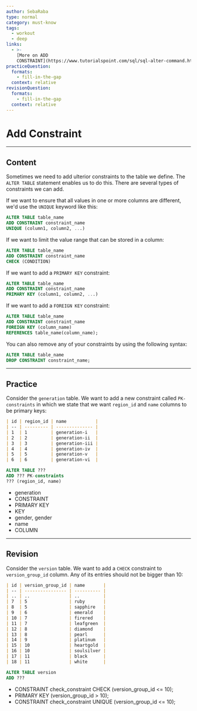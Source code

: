 ```yaml
---
author: SebaRaba
type: normal
category: must-know
tags:
  - workout
  - deep
links:
  - >-
    [More on ADD
    CONSTRAINT](https://www.tutorialspoint.com/sql/sql-alter-command.htm){website}
practiceQuestion:
  formats:
    - fill-in-the-gap
  context: relative
revisionQuestion:
  formats:
    - fill-in-the-gap
  context: relative
---
```


# Add Constraint


---

## Content

Sometimes we need to add ulterior constraints to the table we define. The `ALTER TABLE` statement enables us to do this. There are several types of constraints we can add. 

If we want to ensure that all values in one or more columns are different, we'd use the `UNIQUE` keyword like this:

```sql
ALTER TABLE table_name
ADD CONSTRAINT constraint_name
UNIQUE (column1, column2, ...)
```

If we want to limit the value range that can be stored in a column:

```sql
ALTER TABLE table_name
ADD CONSTRAINT constraint_name
CHECK (CONDITION)
```

If we want to add a `PRIMARY KEY` constraint:

```sql
ALTER TABLE table_name
ADD CONSTRAINT constraint_name
PRIMARY KEY (column1, column2, ...)
```

If we want to add a `FOREIGN KEY` constraint:

```sql
ALTER TABLE table_name
ADD CONSTRAINT constraint_name
FOREIGN KEY (column_name) 
REFERENCES table_name(column_name);
```

You can also remove any of your constraints by using the following syntax:

```sql
ALTER TABLE table_name
DROP CONSTRAINT constraint_name;
```


---

## Practice

Consider the `generation` table. We want to add a new constraint called `PK-constraints` in which we state that we want `region_id` and `name` columns to be primary keys:

```md
| id | region_id | name           |
| -- | --------- | -------------- |
| 1  | 1         | generation-i   |
| 2  | 2         | generation-ii  |
| 3  | 3         | generation-iii |
| 4  | 4         | generation-iv  |
| 5  | 5         | generation-v   |
| 6  | 6         | generation-vi  |
```

```sql
ALTER TABLE ???
ADD ??? PK-constraints
??? (region_id, name)
```

- generation
- CONSTRAINT
- PRIMARY KEY
- KEY
- gender, gender
- name
- COLUMN


---

## Revision

Consider the `version` table. We want to add a `CHECK` constraint to `version_group_id` column. Any of its entries should not be bigger than 10:

```md
| id | version_group_id | name       |
| -- | ---------------- | ---------- |
| .. | ..               | ..         |
| 7  | 5                | ruby       |
| 8  | 5                | sapphire   |
| 9  | 6                | emerald    |
| 10 | 7                | firered    |
| 11 | 7                | leafgreen  |
| 12 | 8                | diamond    |
| 13 | 8                | pearl      |
| 14 | 9                | platinum   |
| 15 | 10               | heartgold  |
| 16 | 10               | soulsilver |
| 17 | 11               | black      |
| 18 | 11               | white      |
```

```sql
ALTER TABLE version
ADD ???
```

- CONSTRAINT check_constraint CHECK (version_group_id <= 10);
- PRIMARY KEY (version_group_id > 10);
- CONSTRAINT check_constraint UNIQUE (version_group_id <= 10);

